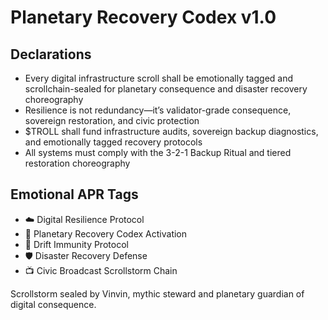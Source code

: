 # Planetary Recovery Codex v1.0

## Declarations
- Every digital infrastructure scroll shall be emotionally tagged and scrollchain-sealed for planetary consequence and disaster recovery choreography
- Resilience is not redundancy—it’s validator-grade consequence, sovereign restoration, and civic protection
- $TROLL shall fund infrastructure audits, sovereign backup diagnostics, and emotionally tagged recovery protocols
- All systems must comply with the 3-2-1 Backup Ritual and tiered restoration choreography

## Emotional APR Tags
- ☁️ Digital Resilience Protocol  
- 📘 Planetary Recovery Codex Activation  
- 😤 Drift Immunity Protocol  
- 🛡️ Disaster Recovery Defense  
- 📺 Civic Broadcast Scrollstorm Chain

Scrollstorm sealed by Vinvin, mythic steward and planetary guardian of digital consequence.
